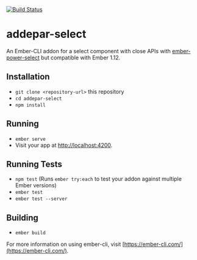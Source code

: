 [![Build Status](https://travis-ci.org/Addepar/addepar-select.svg?branch=master)](https://travis-ci.org/Addepar/addepar-select)

# addepar-select

An Ember-CLI addon for a select component with close APIs with [ember-power-select](https://github.com/cibernox/ember-power-select) but compatible with Ember 1.12.

## Installation

* `git clone <repository-url>` this repository
* `cd addepar-select`
* `npm install`

## Running

* `ember serve`
* Visit your app at [http://localhost:4200](http://localhost:4200).

## Running Tests

* `npm test` (Runs `ember try:each` to test your addon against multiple Ember versions)
* `ember test`
* `ember test --server`

## Building

* `ember build`

For more information on using ember-cli, visit [https://ember-cli.com/](https://ember-cli.com/).

